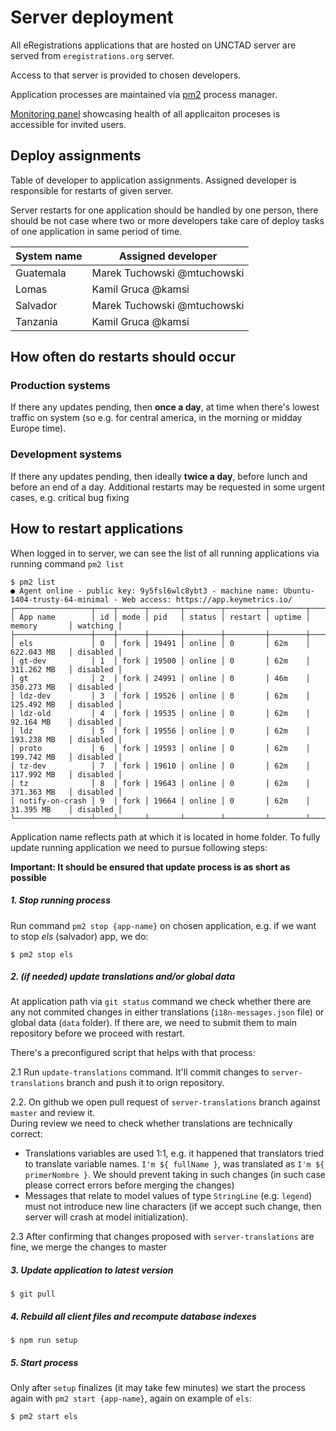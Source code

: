 # Server deployment

All eRegistrations applications that are hosted on UNCTAD server are served from `eregistrations.org` server.

Access to that server is provided to chosen developers.

Application processes are maintained via [pm2](http://pm2.keymetrics.io/) process manager.

[Monitoring panel](https://app.keymetrics.io/#/bucket/579218e1b913defd31e25c1d/dashboard) showcasing health of all applicaiton proceses is accessible for invited users.

## Deploy assignments

Table of developer to application assignments. Assigned developer is responsible for restarts of given server.

Server restarts for one application should be handled by one person, there should be not case where two or more developers take care of deploy tasks of one application in same period of time.

<table>
<thead><tr><th>System name</th><th>Assigned developer</th></tr></thead>
<tbody>
<tr><td>Guatemala</td><td>Marek Tuchowski <a href-"https://github.com/mtuchowski/">@mtuchowski</a></td></tr>
<tr><td>Lomas</td><td>Kamil Gruca <a href-"https://github.com/kamsi/">@kamsi</a></td></tr>
<tr><td>Salvador</td><td>Marek Tuchowski <a href-"https://github.com/mtuchowski/">@mtuchowski</a></td></tr>
<tr><td>Tanzania</td><td>Kamil Gruca <a href-"https://github.com/kamsi/">@kamsi</a></td></tr>
</tbody>
</table>

## How often do restarts should occur

### Production systems

If there any updates pending, then __once a day__, at time when there's lowest traffic on system (so e.g. for central america, in the morning or midday Europe time).

### Development systems

If there any updates pending, then ideally __twice a day__, before lunch and before an end of a day.
Additional restarts may be requested in some urgent cases, e.g. critical bug fixing

## How to restart applications

When logged in to server, we can see the list of all running applications via running command `pm2 list`

```
$ pm2 list
● Agent online - public key: 9y5fsl6wlc8ybt3 - machine name: Ubuntu-1404-trusty-64-minimal - Web access: https://app.keymetrics.io/
┌─────────────────┬────┬──────┬───────┬────────┬─────────┬────────┬──────────────┬──────────┐
│ App name        │ id │ mode │ pid   │ status │ restart │ uptime │ memory       │ watching │
├─────────────────┼────┼──────┼───────┼────────┼─────────┼────────┼──────────────┼──────────┤
│ els             │ 0  │ fork │ 19491 │ online │ 0       │ 62m    │ 622.043 MB   │ disabled │
│ gt-dev          │ 1  │ fork │ 19500 │ online │ 0       │ 62m    │ 311.262 MB   │ disabled │
│ gt              │ 2  │ fork │ 24991 │ online │ 0       │ 46m    │ 350.273 MB   │ disabled │
│ ldz-dev         │ 3  │ fork │ 19526 │ online │ 0       │ 62m    │ 125.492 MB   │ disabled │
│ ldz-old         │ 4  │ fork │ 19535 │ online │ 0       │ 62m    │ 92.164 MB    │ disabled │
│ ldz             │ 5  │ fork │ 19556 │ online │ 0       │ 62m    │ 193.238 MB   │ disabled │
│ proto           │ 6  │ fork │ 19593 │ online │ 0       │ 62m    │ 199.742 MB   │ disabled │
│ tz-dev          │ 7  │ fork │ 19610 │ online │ 0       │ 62m    │ 117.992 MB   │ disabled │
│ tz              │ 8  │ fork │ 19643 │ online │ 0       │ 62m    │ 371.363 MB   │ disabled │
│ notify-on-crash │ 9  │ fork │ 19664 │ online │ 0       │ 62m    │ 31.395 MB    │ disabled │
└─────────────────┴────┴──────┴───────┴────────┴─────────┴────────┴──────────────┴──────────┘
```

Application name reflects path at which it is located in home folder. To fully update running application we need to pursue following steps:

__Important: It should be ensured that update process is as short as possible__

##### 1. Stop running process

Run command `pm2 stop {app-name}` on chosen application, e.g. if we want to stop _els_ (salvador) app, we do:

    $ pm2 stop els

##### 2. (if needed) update translations and/or global data

At application path via `git status` command we check whether there are any not commited changes in either translations (`i18n-messages.json` file) or global data (`data` folder). If there are, we need to submit them to main repository before we proceed with restart.  

There's a preconfigured script that helps with that process:

2.1 Run `update-translations` command. It'll commit changes to `server-translations` branch and push it to orign repository.  

2.2. On github we open pull request of `server-translations` branch against `master` and review it.  
During review we need to check whether translations are technically correct:
- Translations variables are used 1:1, e.g. it happened that translators tried to translate variable names. `I'm ${ fullName }`, was translated as `I'm ${ primerNombre }`. We should prevent taking in such changes (in such case please correct errors before merging the changes)
- Messages that relate to model values of type `StringLine` (e.g. `legend`) must not introduce new line characters (if we accept such change, then server will crash at model initialization).

2.3 After confirming that changes proposed with `server-translations` are fine, we merge the changes to master

##### 3. Update application to latest version

    $ git pull

##### 4. Rebuild all client files and recompute database indexes

    $ npm run setup

##### 5. Start process

Only after `setup` finalizes (it may take few minutes) we start the process again with `pm2 start {app-name}`, again on example of `els`:

    $ pm2 start els
